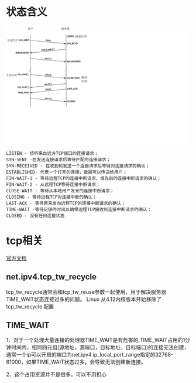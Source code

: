 # 状态含义

![](images/asdasdasdasdadasd.png)

```
LISTEN - 侦听来自远方TCP端口的连接请求；
SYN-SENT -在发送连接请求后等待匹配的连接请求；
SYN-RECEIVED - 在收到和发送一个连接请求后等待对连接请求的确认；
ESTABLISHED- 代表一个打开的连接，数据可以传送给用户；
FIN-WAIT-1 - 等待远程TCP的连接中断请求，或先前的连接中断请求的确认；
FIN-WAIT-2 - 从远程TCP等待连接中断请求；
CLOSE-WAIT - 等待从本地用户发来的连接中断请求；
CLOSING - 等待远程TCP对连接中断的确认；
LAST-ACK - 等待原来发向远程TCP的连接中断请求的确认；
TIME-WAIT -等待足够的时间以确保远程TCP接收到连接中断请求的确认；
CLOSED - 没有任何连接状态
```

# tcp相关

[官方文档](https://www.kernel.org/doc/Documentation/networking/ip-sysctl.txt)


## net.ipv4.tcp_tw_recycle

tcp_tw_recycle通常会和tcp_tw_reuse参数一起使用，用于解决服务器TIME_WAIT状态连接过多的问题。
Linux 从4.12内核版本开始移除了 tcp_tw_recycle 配置


## TIME_WAIT

1、对于一个处理大量连接的处理器TIME_WAIT是有危害的,TIME_WAIT占用的1分钟时间内，相同四元组(源地址，源端口，目标地址，目标端口)的连接无法创建，通常一个ip可以开启的端口为net.ipv4.ip_local_port_range指定的32768-61000，如果TIME_WAIT状态过多，会导致无法创建新连接。

2、这个占用资源并不是很多，可以不用担心